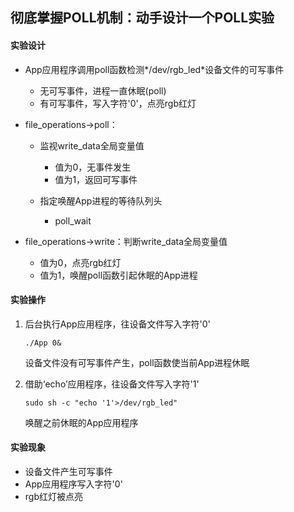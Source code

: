 ## 彻底掌握POLL机制：动手设计一个POLL实验

#### 实验设计

- App应用程序调用poll函数检测*/dev/rgb_led*设备文件的可写事件

  - 无可写事件，进程一直休眠(poll)
  - 有可写事件，写入字符'0'，点亮rgb红灯

- file_operations->poll：

  - 监视write_data全局变量值
    - 值为0，无事件发生
    - 值为1，返回可写事件

  - 指定唤醒App进程的等待队列头
    - poll_wait

- file_operations->write：判断write_data全局变量值
  - 值为0，点亮rgb红灯
  - 值为1，唤醒poll函数引起休眠的App进程

#### 实验操作

1. 后台执行App应用程序，往设备文件写入字符'0'

   ```
   ./App 0& 
   ```

   设备文件没有可写事件产生，poll函数使当前App进程休眠

2. 借助‘echo’应用程序，往设备文件写入字符'1'

   ```
   sudo sh -c "echo '1'>/dev/rgb_led"
   ```

   唤醒之前休眠的App应用程序

#### 实验现象

- 设备文件产生可写事件
- App应用程序写入字符'0'
- rgb红灯被点亮

